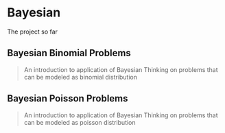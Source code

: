# Bayesian

The project so far

## Bayesian Binomial Problems
> An introduction to application of Bayesian Thinking on problems that can be modeled as binomial distribution

## Bayesian Poisson Problems
> An introduction to application of Bayesian Thinking on problems that can be modeled as poisson distribution

